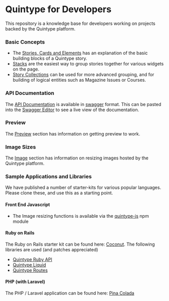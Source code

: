 # Quintype for Developers

This repository is a knowledge base for developers working on projects backed by the Quintype platform.

### Basic Concepts

* The [Stories, Cards and Elements](./stories-cards-and-elements.md) has an explanation of the basic building blocks of a Quintype story.
* [Stacks](./stacks.md) are the easiest way to group stories together for various widgets on the page.
* [Story Collections](./story-collections.md) can be used for more advanced grouping, and for building of logical entities such as Magazine Issues or Courses.

### API Documentation

The [API Documentation](https://itsman.quintype.com/sketches-swagger.json) is available in [swagger](http://swagger.io) format. This can be pasted into the [Swagger Editor](http://editor.swagger.io/#/?import=https://itsman.quintype.com/sketches-swagger.json) to see a live view of the documentation.

### Preview

The [Preview](preview.md) section has information on getting preview to work.

### Image Sizes

The [Image](images.md) section has information on resizing images hosted by the Quintype platform.

### Sample Applications and Libraries

We have published a number of starter-kits for various popular languages. Please clone these, and use this as a starting point.

#### Front End Javascript

* The Image resizing functions is available via the [quintype-js](https://github.com/quintype/quintype-js) npm module

#### Ruby on Rails

The Ruby on Rails starter kit can be found here: [Coconut](https://github.com/quintype/coconut). The following libraries are used (and patches appreciated)

* [Quintype Ruby API](https://github.com/quintype/quintype-api-ruby)
* [Quintype Liquid](https://github.com/quintype/quintype-liquid)
* [Quintype Routes](https://github.com/quintype/quintype-routes)

#### PHP (with Laravel)

The PHP / Laravel application can be found here: [Pina Colada](https://github.com/quintype/pina-colada)
